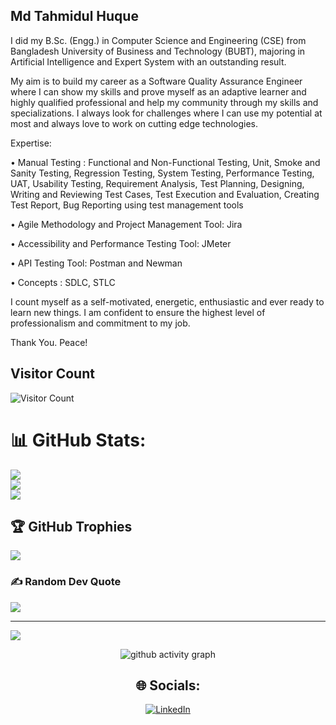 ## Md Tahmidul Huque
I did my B.Sc. (Engg.) in Computer Science and Engineering (CSE) from Bangladesh University of Business and Technology (BUBT), majoring in Artificial Intelligence and Expert System with an outstanding result. 

My aim is to build my career as a Software Quality Assurance Engineer where I can show my skills and prove myself as an adaptive learner and highly qualified professional and help my community through my skills and specializations. I always look for challenges where I can use my potential at most and always love to work on cutting edge technologies.

Expertise:

• Manual Testing :
Functional and Non-Functional Testing, Unit, Smoke and Sanity Testing, Regression Testing, System Testing, Performance Testing, UAT, Usability Testing, Requirement Analysis, Test Planning, Designing, Writing and Reviewing Test Cases, Test Execution and Evaluation, Creating Test Report, Bug Reporting using test management tools 

• Agile Methodology and Project Management Tool: Jira 

• Accessibility and Performance Testing Tool: JMeter 

• API Testing Tool: Postman and Newman 

• Concepts : SDLC, STLC

I count myself as a self-motivated, energetic, enthusiastic and ever ready to learn new things. I am confident to ensure the highest level of professionalism and commitment to my job.

Thank You. Peace!

<!--
**mdtahmidulhuque/mdtahmidulhuque** is a ✨ _special_ ✨ repository because its `README.md` (this file) appears on your GitHub profile.

Here are some ideas to get you started:

- 🔭 I’m currently working on ...
- 🌱 I’m currently learning ...
- 👯 I’m looking to collaborate on ...
- 🤔 I’m looking for help with ...
- 💬 Ask me about ...
- 📫 How to reach me: ...
- 😄 Pronouns: ...
- ⚡ Fun fact: ...
-->
## Visitor Count
![Visitor Count](https://profile-counter.glitch.me/mdtahmidulhuque/count.svg)

# 📊 GitHub Stats:
![](https://github-readme-stats.vercel.app/api?username=mdtahmidulhuque&theme=gotham&hide_border=false&include_all_commits=false&count_private=false)<br/>
![](https://github-readme-streak-stats.herokuapp.com/?user=mdtahmidulhuque&theme=gotham&hide_border=false)<br/>
![](https://github-readme-stats.vercel.app/api/top-langs/?username=mdtahmidulhuque&theme=gotham&hide_border=false&include_all_commits=false&count_private=false&layout=compact)

## 🏆 GitHub Trophies
![](https://github-profile-trophy.vercel.app/?username=mdtahmidulhuque&theme=dracula&no-frame=true&no-bg=false&margin-w=4)

### ✍️ Random Dev Quote
![](https://quotes-github-readme.vercel.app/api?type=horizontal&theme=radical)

---
[![](https://visitcount.itsvg.in/api?id=mdtahmidulhuque&icon=0&color=0)](https://visitcount.itsvg.in)

<!-- Proudly created with GPRM ( https://gprm.itsvg.in ) -->
 
 <div align="center">
     
     
![github activity graph](https://activity-graph.herokuapp.com/graph?username=mdtahmidulhuque&theme=dracula&layout=compact&title_color=FF69B4&hide_border=true&area=true)
</div>
 
<div align="center">

## 🌐 Socials:
[![LinkedIn](https://img.shields.io/badge/LinkedIn-%230077B5.svg?logo=linkedin&logoColor=white)](https://www.linkedin.com/in/md-tahmidul-huque)
 
